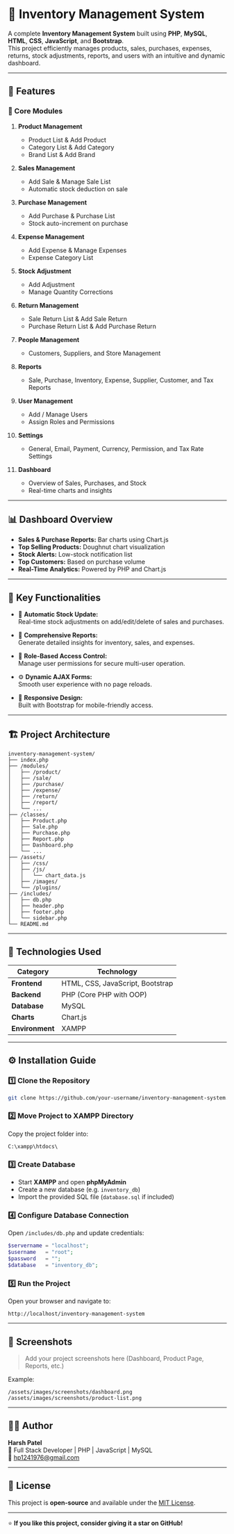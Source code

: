 # 🧾 Inventory Management System

A complete **Inventory Management System** built using **PHP**, **MySQL**, **HTML**, **CSS**, **JavaScript**, and **Bootstrap**.  
This project efficiently manages products, sales, purchases, expenses, returns, stock adjustments, reports, and users with an intuitive and dynamic dashboard.

---

## 🚀 Features

### 🧩 Core Modules
1. **Product Management**
   - Product List & Add Product
   - Category List & Add Category
   - Brand List & Add Brand

2. **Sales Management**
   - Add Sale & Manage Sale List
   - Automatic stock deduction on sale

3. **Purchase Management**
   - Add Purchase & Purchase List
   - Stock auto-increment on purchase

4. **Expense Management**
   - Add Expense & Manage Expenses
   - Expense Category List

5. **Stock Adjustment**
   - Add Adjustment
   - Manage Quantity Corrections

6. **Return Management**
   - Sale Return List & Add Sale Return
   - Purchase Return List & Add Purchase Return

7. **People Management**
   - Customers, Suppliers, and Store Management

8. **Reports**
   - Sale, Purchase, Inventory, Expense, Supplier, Customer, and Tax Reports

9. **User Management**
   - Add / Manage Users
   - Assign Roles and Permissions

10. **Settings**
    - General, Email, Payment, Currency, Permission, and Tax Rate Settings

11. **Dashboard**
    - Overview of Sales, Purchases, and Stock
    - Real-time charts and insights

---

## 📊 Dashboard Overview

- **Sales & Purchase Reports:** Bar charts using Chart.js  
- **Top Selling Products:** Doughnut chart visualization  
- **Stock Alerts:** Low-stock notification list  
- **Top Customers:** Based on purchase volume  
- **Real-Time Analytics:** Powered by PHP and Chart.js  

---

## 🧠 Key Functionalities

- 🔄 **Automatic Stock Update:**  
  Real-time stock adjustments on add/edit/delete of sales and purchases.
  
- 🧾 **Comprehensive Reports:**  
  Generate detailed insights for inventory, sales, and expenses.

- 👥 **Role-Based Access Control:**  
  Manage user permissions for secure multi-user operation.

- ⚙️ **Dynamic AJAX Forms:**  
  Smooth user experience with no page reloads.

- 📱 **Responsive Design:**  
  Built with Bootstrap for mobile-friendly access.

---

## 🏗️ Project Architecture

```
inventory-management-system/
├── index.php
├── /modules/
│   ├── /product/
│   ├── /sale/
│   ├── /purchase/
│   ├── /expense/
│   ├── /return/
│   ├── /report/
│   └── ...
├── /classes/
│   ├── Product.php
│   ├── Sale.php
│   ├── Purchase.php
│   ├── Report.php
│   ├── Dashboard.php
│   └── ...
├── /assets/
│   ├── /css/
│   ├── /js/
│   │   └── chart_data.js
│   ├── /images/
│   └── /plugins/
├── /includes/
│   ├── db.php
│   ├── header.php
│   ├── footer.php
│   └── sidebar.php
└── README.md
```

---

## 🧩 Technologies Used

| Category        | Technology |
|-----------------|-------------|
| **Frontend**    | HTML, CSS, JavaScript, Bootstrap |
| **Backend**     | PHP (Core PHP with OOP) |
| **Database**    | MySQL |
| **Charts**      | Chart.js |
| **Environment** | XAMPP |

---

## ⚙️ Installation Guide

### 1️⃣ Clone the Repository
```bash
git clone https://github.com/your-username/inventory-management-system.git
```

### 2️⃣ Move Project to XAMPP Directory
Copy the project folder into:
```
C:\xampp\htdocs\
```

### 3️⃣ Create Database
- Start **XAMPP** and open **phpMyAdmin**
- Create a new database (e.g. `inventory_db`)
- Import the provided SQL file (`database.sql` if included)

### 4️⃣ Configure Database Connection
Open `/includes/db.php` and update credentials:
```php
$servername = "localhost";
$username   = "root";
$password   = "";
$database   = "inventory_db";
```

### 5️⃣ Run the Project
Open your browser and navigate to:
```
http://localhost/inventory-management-system
```

---

## 📸 Screenshots

> Add your project screenshots here (Dashboard, Product Page, Reports, etc.)

Example:
```
/assets/images/screenshots/dashboard.png
/assets/images/screenshots/product-list.png
```

---

## 🧑‍💻 Author

**Harsh Patel**  
💼 Full Stack Developer | PHP | JavaScript | MySQL  
📧 hp1241976@gmail.com  

---

## 📝 License

This project is **open-source** and available under the [MIT License](LICENSE).

---

⭐ **If you like this project, consider giving it a star on GitHub!**
